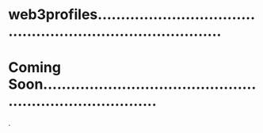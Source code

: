 # web3profiles................................................................................
# Coming Soon..............................................................................
.
